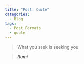 ```yaml
---
title: "Post: Quote"
categories:
  - Blog
tags:
  - Post Formats
  - quote
---
```


> What you seek is seeking you.
  
> <cite><a>Rumi</a></cite>